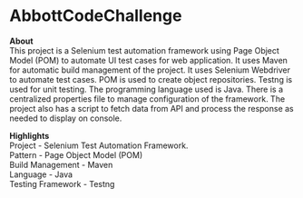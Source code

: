 # AbbottCodeChallenge
**About**
<br>
This project is a Selenium test automation framework using Page Object Model (POM) to automate UI test cases for web application. It uses Maven for automatic build management of the project. It uses Selenium Webdriver to automate test cases. POM is used to create object repositories. Testng is used for unit testing. The programming language used is Java. There is a centralized properties file to manage configuration of the framework.
The project also has a script to fetch data from API and process the response as needed to display on console.

**Highlights**
<br>
Project - Selenium Test Automation Framework.<br>
Pattern - Page Object Model (POM)<br>
Build Management - Maven<br>
Language - Java<br>
Testing Framework - Testng<br>
